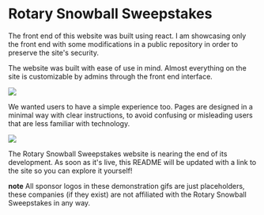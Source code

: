# Rotary Snowball Sweepstakes
The front end of this website was built using react. I am showcasing only the front end with some modifications in a public repository in order to preserve the site's security.

The website was built with ease of use in mind. Almost everything on the site is customizable by admins through the front end interface.

![](adminExperience.gif)

We wanted users to have a simple experience too. Pages are designed in a minimal way with clear instructions, to avoid confusing or misleading users that are less familiar with technology.

![](userExperience.gif)



The Rotary Snowball Sweepstakes website is nearing the end of its development. As soon as it's live, this README will be updated with a link to the site so you can explore it yourself!

**note** All sponsor logos in these demonstration gifs are just placeholders, these companies (if they exist) are not affiliated with the Rotary Snowball Sweepstakes in any way.
